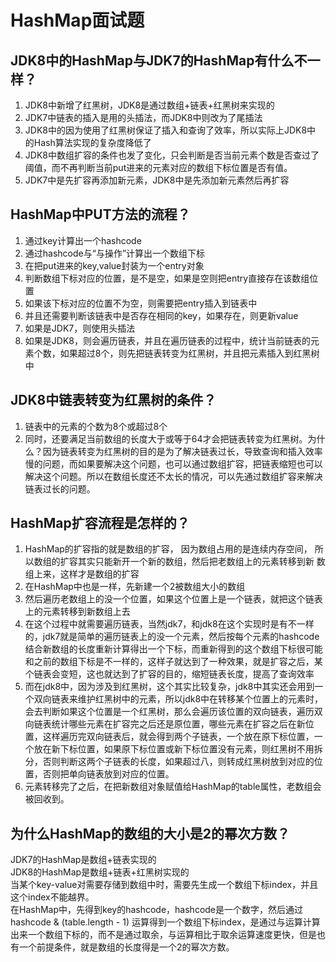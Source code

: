 # HashMap面试题

## JDK8中的HashMap与JDK7的HashMap有什么不一样？

1. JDK8中新增了红黑树，JDK8是通过数组+链表+红黑树来实现的
2. JDK7中链表的插入是用的头插法，而JDK8中则改为了尾插法
3. JDK8中的因为使用了红黑树保证了插入和查询了效率，所以实际上JDK8中
的Hash算法实现的复杂度降低了
4. JDK8中数组扩容的条件也发了变化，只会判断是否当前元素个数是否查过了
阈值，而不再判断当前put进来的元素对应的数组下标位置是否有值。
5. JDK7中是先扩容再添加新元素，JDK8中是先添加新元素然后再扩容

## HashMap中PUT方法的流程？

1. 通过key计算出一个hashcode
2. 通过hashcode与“与操作”计算出一个数组下标
3. 在把put进来的key,value封装为一个entry对象
4. 判断数组下标对应的位置，是不是空，如果是空则把entry直接存在该数组位置
5. 如果该下标对应的位置不为空，则需要把entry插入到链表中
6. 并且还需要判断该链表中是否存在相同的key，如果存在，则更新value
7. 如果是JDK7，则使用头插法
8. 如果是JDK8，则会遍历链表，并且在遍历链表的过程中，统计当前链表的元素个数，如果超过8个，则先把链表转变为红黑树，并且把元素插入到红黑树中

## JDK8中链表转变为红黑树的条件？

1. 链表中的元素的个数为8个或超过8个
2. 同时，还要满足当前数组的长度大于或等于64才会把链表转变为红黑树。为什么？因为链表转变为红黑树的目的是为了解决链表过长，导致查询和插入效率慢的问题，而如果要解决这个问题，也可以通过数组扩容，把链表缩短也可以解决这个问题。所以在数组长度还不太长的情况，可以先通过数组扩容来解决链表过长的问题。

## HashMap扩容流程是怎样的？

1. HashMap的扩容指的就是数组的扩容， 因为数组占用的是连续内存空间，
所以数组的扩容其实只能新开一个新的数组，然后把老数组上的元素转移到新
数组上来，这样才是数组的扩容
2. 在HashMap中也是一样，先新建一个2被数组大小的数组
3. 然后遍历老数组上的没一个位置，如果这个位置上是一个链表，就把这个链表上的元素转移到新数组上去
4. 在这个过程中就需要遍历链表，当然jdk7，和jdk8在这个实现时是有不一样的，jdk7就是简单的遍历链表上的没一个元素，然后按每个元素的hashcode结合新数组的长度重新计算得出一个下标，而重新得到的这个数组下标很可能和之前的数组下标是不一样的，这样子就达到了一种效果，就是扩容之后，某个链表会变短，这也就达到了扩容的目的，缩短链表长度，提高了查询效率
5. 而在jdk8中，因为涉及到红黑树，这个其实比较复杂，jdk8中其实还会用到一个双向链表来维护红黑树中的元素，所以jdk8中在转移某个位置上的元素时，会去判断如果这个位置是一个红黑树，那么会遍历该位置的双向链表，遍历双向链表统计哪些元素在扩容完之后还是原位置，哪些元素在扩容之后在新位置，这样遍历完双向链表后，就会得到两个子链表，一个放在原下标位置，一个放在新下标位置，如果原下标位置或新下标位置没有元素，则红黑树不用拆分，否则判断这两个子链表的长度，如果超过八，则转成红黑树放到对应的位置，否则把单向链表放到对应的位置。
6. 元素转移完了之后，在把新数组对象赋值给HashMap的table属性，老数组会被回收到。

## 为什么HashMap的数组的大小是2的幂次方数？

JDK7的HashMap是数组+链表实现的    
JDK8的HashMap是数组+链表+红黑树实现的  
当某个key-value对需要存储到数组中时，需要先生成一个数组下标index，并且这个index不能越界。  
在HashMap中，先得到key的hashcode，hashcode是一个数字，然后通过hashcode & (table.length - 1) 运算得到一个数组下标index，是通过与运算计算出来一个数组下标的，而不是通过取余，与运算相比于取余运算速度更快，但是也有一个前提条件，就是数组的长度得是一个2的幂次方数。
